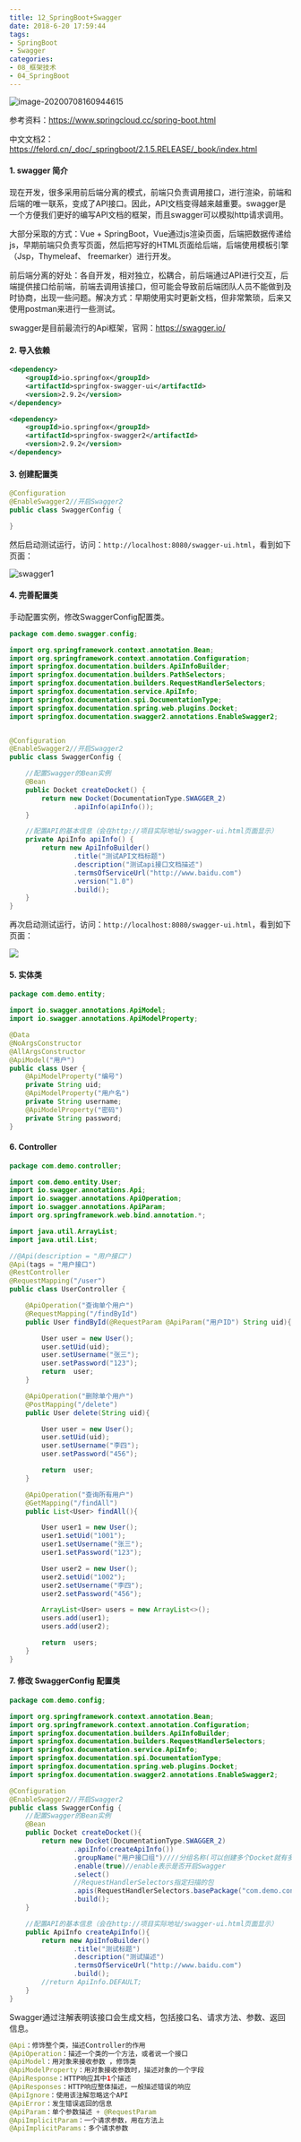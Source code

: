 ```yaml
---
title: 12_SpringBoot+Swagger
date: 2018-6-20 17:59:44
tags:
- SpringBoot
- Swagger
categories: 
- 08_框架技术
- 04_SpringBoot
---
```


![image-20200708160944615](https://jy-imgs.oss-cn-beijing.aliyuncs.com/img/20200708160946.png)

参考资料：https://www.springcloud.cc/spring-boot.html

中文文档2：https://felord.cn/_doc/_springboot/2.1.5.RELEASE/_book/index.html



#### 1. swagger 简介

现在开发，很多采用前后端分离的模式，前端只负责调用接口，进行渲染，前端和后端的唯一联系，变成了API接口。因此，API文档变得越来越重要。swagger是一个方便我们更好的编写API文档的框架，而且swagger可以模拟http请求调用。

大部分采取的方式：Vue + SpringBoot，Vue通过js渲染页面，后端把数据传递给js，早期前端只负责写页面，然后把写好的HTML页面给后端，后端使用模板引擎（Jsp，Thymeleaf、 freemarker）进行开发。

前后端分离的好处：各自开发，相对独立，松耦合，前后端通过API进行交互，后端提供接口给前端，前端去调用该接口，但可能会导致前后端团队人员不能做到及时协商，出现一些问题。解决方式：早期使用实时更新文档，但非常繁琐，后来又使用postman来进行一些测试。

swagger是目前最流行的Api框架，官网：https://swagger.io/



#### 2. 导入依赖

```xml
<dependency>
    <groupId>io.springfox</groupId>
    <artifactId>springfox-swagger-ui</artifactId>
    <version>2.9.2</version>
</dependency>

<dependency>
    <groupId>io.springfox</groupId>
    <artifactId>springfox-swagger2</artifactId>
    <version>2.9.2</version>
</dependency>
```



#### 3. 创建配置类

```java
@Configuration
@EnableSwagger2//开启Swagger2
public class SwaggerConfig {

}
```

然后启动测试运行，访问：`http://localhost:8080/swagger-ui.html`，看到如下页面：

![swagger1](https://jy-imgs.oss-cn-beijing.aliyuncs.com/img/20200709210204.png)



#### 4. 完善配置类

手动配置实例，修改SwaggerConfig配置类。

```java
package com.demo.swagger.config;

import org.springframework.context.annotation.Bean;
import org.springframework.context.annotation.Configuration;
import springfox.documentation.builders.ApiInfoBuilder;
import springfox.documentation.builders.PathSelectors;
import springfox.documentation.builders.RequestHandlerSelectors;
import springfox.documentation.service.ApiInfo;
import springfox.documentation.spi.DocumentationType;
import springfox.documentation.spring.web.plugins.Docket;
import springfox.documentation.swagger2.annotations.EnableSwagger2;


@Configuration
@EnableSwagger2//开启Swagger2
public class SwaggerConfig {

    //配置Swagger的Bean实例
    @Bean
    public Docket createDocket() {
        return new Docket(DocumentationType.SWAGGER_2)
                .apiInfo(apiInfo());
    }

    //配置API的基本信息（会在http://项目实际地址/swagger-ui.html页面显示）
    private ApiInfo apiInfo() {
        return new ApiInfoBuilder()
                .title("测试API文档标题")
                .description("测试api接口文档描述")
                .termsOfServiceUrl("http://www.baidu.com")
                .version("1.0")
                .build();
    }
}
```

再次启动测试运行，访问：`http://localhost:8080/swagger-ui.html`，看到如下页面：

![](https://jy-imgs.oss-cn-beijing.aliyuncs.com/img/20200709210448.png)



#### 5. 实体类

```java
package com.demo.entity;

import io.swagger.annotations.ApiModel;
import io.swagger.annotations.ApiModelProperty;

@Data
@NoArgsConstructor
@AllArgsConstructor
@ApiModel("用户")
public class User {
    @ApiModelProperty("编号")
    private String uid;
    @ApiModelProperty("用户名")
    private String username;
    @ApiModelProperty("密码")
    private String password;
}
```



#### 6. Controller

```java
package com.demo.controller;

import com.demo.entity.User;
import io.swagger.annotations.Api;
import io.swagger.annotations.ApiOperation;
import io.swagger.annotations.ApiParam;
import org.springframework.web.bind.annotation.*;

import java.util.ArrayList;
import java.util.List;

//@Api(description = "用户接口")
@Api(tags = "用户接口")
@RestController
@RequestMapping("/user")
public class UserController {

    @ApiOperation("查询单个用户")
    @RequestMapping("/findById")
    public User findById(@RequestParam @ApiParam("用户ID") String uid){

        User user = new User();
        user.setUid(uid);
        user.setUsername("张三");
        user.setPassword("123");
        return  user;
    }

    @ApiOperation("删除单个用户")
    @PostMapping("/delete")
    public User delete(String uid){

        User user = new User();
        user.setUid(uid);
        user.setUsername("李四");
        user.setPassword("456");

        return  user;
    }

    @ApiOperation("查询所有用户")
    @GetMapping("/findAll")
    public List<User> findAll(){

        User user1 = new User();
        user1.setUid("1001");
        user1.setUsername("张三");
        user1.setPassword("123");

        User user2 = new User();
        user2.setUid("1002");
        user2.setUsername("李四");
        user2.setPassword("456");

        ArrayList<User> users = new ArrayList<>();
        users.add(user1);
        users.add(user2);

        return  users;
    }
}

```



#### 7. 修改 SwaggerConfig 配置类

```java
package com.demo.config;

import org.springframework.context.annotation.Bean;
import org.springframework.context.annotation.Configuration;
import springfox.documentation.builders.ApiInfoBuilder;
import springfox.documentation.builders.RequestHandlerSelectors;
import springfox.documentation.service.ApiInfo;
import springfox.documentation.spi.DocumentationType;
import springfox.documentation.spring.web.plugins.Docket;
import springfox.documentation.swagger2.annotations.EnableSwagger2;

@Configuration
@EnableSwagger2//开启Swagger2
public class SwaggerConfig {
    //配置Swagger的Bean实例
    @Bean
    public Docket createDocket(){
        return new Docket(DocumentationType.SWAGGER_2)
                .apiInfo(createApiInfo())
                .groupName("用户接口组")////分组名称(可以创建多个Docket就有多个组名)
                .enable(true)//enable表示是否开启Swagger
                .select()
                //RequestHandlerSelectors指定扫描的包
                .apis(RequestHandlerSelectors.basePackage("com.demo.controller"))
                .build();
    }

    //配置API的基本信息（会在http://项目实际地址/swagger-ui.html页面显示）
    public ApiInfo createApiInfo(){
        return new ApiInfoBuilder()
                .title("测试标题")
                .description("测试描述")
                .termsOfServiceUrl("http://www.baidu.com")
                .build();
        //return ApiInfo.DEFAULT;
    }
}
```

Swagger通过注解表明该接口会生成文档，包括接口名、请求方法、参数、返回信息。

```java
@Api：修饰整个类，描述Controller的作用 
@ApiOperation：描述一个类的一个方法，或者说一个接口 
@ApiModel：用对象来接收参数 ，修饰类
@ApiModelProperty：用对象接收参数时，描述对象的一个字段 
@ApiResponse：HTTP响应其中1个描述 
@ApiResponses：HTTP响应整体描述，一般描述错误的响应 
@ApiIgnore：使用该注解忽略这个API 
@ApiError：发生错误返回的信息 
@ApiParam：单个参数描述 + @RequestParam
@ApiImplicitParam：一个请求参数，用在方法上
@ApiImplicitParams：多个请求参数
```

